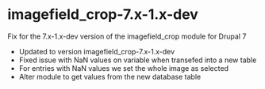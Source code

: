 # imagefield_crop-7.x-1.x-dev
Fix for the 7.x-1.x-dev version of the imagefield_crop module for Drupal 7

* Updated to version imagefield_crop-7.x-1.x-dev
* Fixed issue with NaN values on variable when transefed into a new table
* For entries with NaN values we set the whole image as selected
* Alter module to get values from the new database table

